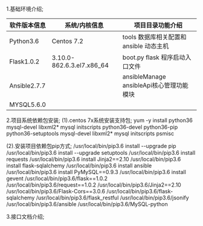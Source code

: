 

1.基础环境介绍;

   软件版本信息  |系统/内核信息 |项目目录功能介绍
  -|-|-
  Python3.6     |Centos 7.2 | tools 数据库相关配置和ansible 动态主机
  Flask1.0.2    |3.10.0-862.6.3.el7.x86_64  |boot.py flask 程序启动入口文件
  Ansible2.7.7  |           | ansibleManage ansibleApi核心管理功能模块
  MYSQL5.6.0    |           |    


2.项目系统依赖包安装;
   (1).centos 7x系统安装支持包;
   yum -y install python36 mysql-devel libxml2* mysql initscripts python36-devel python36-pip python36-setuptools mysql-devel libxml2*         mysql initscripts psmisc   
   
   (2).安装项目依赖包pip方式;
   /usr/local/bin/pip3.6 install --upgrade pip
   /usr/local/bin/pip3.6 install --upgrade setuptools
   /usr/local/bin/pip3.6 install requests
   /usr/local/bin/pip3.6 install Jinja2==2.10
   /usr/local/bin/pip3.6 install flask-sqlalchemy
   /usr/local/bin/pip3.6 install ansible
   /usr/local/bin/pip3.6 install PyMySQL==0.9.3
   /usr/local/bin/pip3.6 install gevent
   /usr/local/bin/pip3.6/flask==1.0.2
    /usr/local/bin/pip3.6/request==1.0.2
    /usr/local/bin/pip3.6/Jinja2==2.10
    /usr/local/bin/pip3.6/Flask-Cors==3.0.6
    /usr/local/bin/pip3.6/flask-sqlalchemy
    /usr/local/bin/pip3.6/flask_restful
    /usr/local/bin/pip3.6/jsonify
    /usr/local/bin/pip3.6/ansible
    /usr/local/bin/pip3.6/MySQL-python
 
 
3.接口文档介绍;
  


